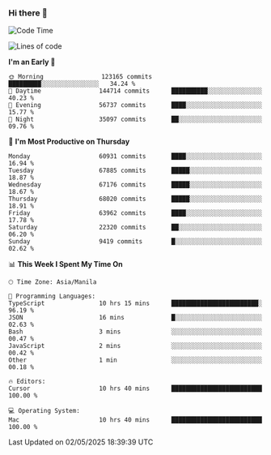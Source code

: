 ### Hi there 👋

<!--START_SECTION:waka-->
![Code Time](http://img.shields.io/badge/Code%20Time-6%2C025%20hrs%2032%20mins-blue)

![Lines of code](https://img.shields.io/badge/From%20Hello%20World%20I%27ve%20Written-129.3%20million%20lines%20of%20code-blue)

**I'm an Early 🐤** 

```text
🌞 Morning                123165 commits      █████████░░░░░░░░░░░░░░░░   34.24 % 
🌆 Daytime                144714 commits      ██████████░░░░░░░░░░░░░░░   40.23 % 
🌃 Evening                56737 commits       ████░░░░░░░░░░░░░░░░░░░░░   15.77 % 
🌙 Night                  35097 commits       ██░░░░░░░░░░░░░░░░░░░░░░░   09.76 % 
```
📅 **I'm Most Productive on Thursday** 

```text
Monday                   60931 commits       ████░░░░░░░░░░░░░░░░░░░░░   16.94 % 
Tuesday                  67885 commits       █████░░░░░░░░░░░░░░░░░░░░   18.87 % 
Wednesday                67176 commits       █████░░░░░░░░░░░░░░░░░░░░   18.67 % 
Thursday                 68020 commits       █████░░░░░░░░░░░░░░░░░░░░   18.91 % 
Friday                   63962 commits       ████░░░░░░░░░░░░░░░░░░░░░   17.78 % 
Saturday                 22320 commits       ██░░░░░░░░░░░░░░░░░░░░░░░   06.20 % 
Sunday                   9419 commits        █░░░░░░░░░░░░░░░░░░░░░░░░   02.62 % 
```


📊 **This Week I Spent My Time On** 

```text
🕑︎ Time Zone: Asia/Manila

💬 Programming Languages: 
TypeScript               10 hrs 15 mins      ████████████████████████░   96.19 % 
JSON                     16 mins             █░░░░░░░░░░░░░░░░░░░░░░░░   02.63 % 
Bash                     3 mins              ░░░░░░░░░░░░░░░░░░░░░░░░░   00.47 % 
JavaScript               2 mins              ░░░░░░░░░░░░░░░░░░░░░░░░░   00.42 % 
Other                    1 min               ░░░░░░░░░░░░░░░░░░░░░░░░░   00.18 % 

🔥 Editors: 
Cursor                   10 hrs 40 mins      █████████████████████████   100.00 % 

💻 Operating System: 
Mac                      10 hrs 40 mins      █████████████████████████   100.00 % 
```


 Last Updated on 02/05/2025 18:39:39 UTC
<!--END_SECTION:waka-->


<!--
**rad182/rad182** is a ✨ _special_ ✨ repository because its `README.md` (this file) appears on your GitHub profile.

Here are some ideas to get you started:

- 🔭 I’m currently working on ...
- 🌱 I’m currently learning ...
- 👯 I’m looking to collaborate on ...
- 🤔 I’m looking for help with ...
- 💬 Ask me about ...
- 📫 How to reach me: ...
- 😄 Pronouns: ...
- ⚡ Fun fact: ...
-->
